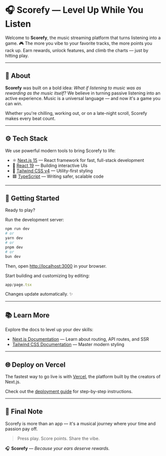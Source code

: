 # 🎧 Scorefy — Level Up While You Listen

Welcome to **Scorefy**, the music streaming platform that turns listening into a game. 🎮 The more you vibe to your favorite tracks, the more points you rack up. Earn rewards, unlock features, and climb the charts — just by hitting play.

---

## 🎵 About

**Scorefy** was built on a bold idea: *What if listening to music was as rewarding as the music itself?* We believe in turning passive listening into an active experience. Music is a universal language — and now it's a game you can win.

Whether you're chilling, working out, or on a late-night scroll, Scorefy makes every beat count.

---

## ⚙️ Tech Stack

We use powerful modern tools to bring Scorefy to life:

* ⚛️ [Next.js 15](https://nextjs.org/) — React framework for fast, full-stack development
* 🧠 [React 19](https://react.dev/) — Building interactive UIs
* 🎨 [Tailwind CSS v4](https://tailwindcss.com/) — Utility-first styling
* 🟦 [TypeScript](https://www.typescriptlang.org/) — Writing safer, scalable code

---

## 🚀 Getting Started

Ready to play?

Run the development server:

```bash
npm run dev
# or
yarn dev
# or
pnpm dev
# or
bun dev
```

Then, open [http://localhost:3000](http://localhost:3000) in your browser.

Start building and customizing by editing:

```ts
app/page.tsx
```

Changes update automatically. ✨

---

## 📚 Learn More

Explore the docs to level up your dev skills:

* [Next.js Documentation](https://nextjs.org/docs) — Learn about routing, API routes, and SSR
* [Tailwind CSS Documentation](https://tailwindcss.com/docs) — Master modern styling

---

## 🌐 Deploy on Vercel

The fastest way to go live is with [Vercel](https://vercel.com/new?utm_medium=default-template&filter=next.js&utm_source=create-next-app&utm_campaign=create-next-app-readme), the platform built by the creators of Next.js.

Check out the [deployment guide](https://nextjs.org/docs/app/building-your-application/deploying) for step-by-step instructions.

---

## 🧠 Final Note

Scorefy is more than an app — it's a musical journey where your time and passion pay off.

> Press play. Score points. Share the vibe.

🎧 **Scorefy** — *Because your ears deserve rewards.*
